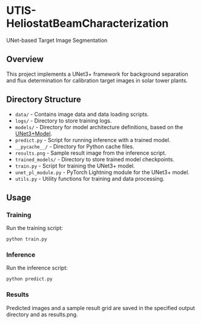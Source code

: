 # UTIS-HeliostatBeamCharacterization
UNet-based Target Image Segmentation

## Overview

This project implements a UNet3+ framework for background separation and flux determination for calibration target images in solar tower plants.

## Directory Structure

- `data/` - Contains image data and data loading scripts.
- `logs/` - Directory to store training logs.
- `models/` - Directory for model architecture definitions, based on the [UNet3+Model]([URL](https://github.com/Owais-Ansari/Unet3plus)).
- `predict.py` - Script for running inference with a trained model.
- `__pycache__/` - Directory for Python cache files.
- `results.png` - Sample result image from the inference script.
- `trained_models/` - Directory to store trained model checkpoints.
- `train.py` - Script for training the UNet3+ model.
- `unet_pl_module.py` - PyTorch Lightning module for the UNet3+ model.
- `utils.py` - Utility functions for training and data processing.

## Usage

### Training

Run the training script:

```sh
python train.py
```

### Inference

Run the inference script:

```sh
python predict.py
```

### Results

Predicted images and a sample result grid are saved in the specified output directory and as results.png.

